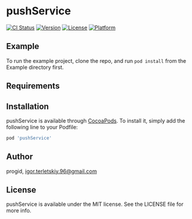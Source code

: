 # pushService

[![CI Status](https://img.shields.io/travis/progid/pushService.svg?style=flat)](https://travis-ci.org/progid/pushService)
[![Version](https://img.shields.io/cocoapods/v/pushService.svg?style=flat)](https://cocoapods.org/pods/pushService)
[![License](https://img.shields.io/cocoapods/l/pushService.svg?style=flat)](https://cocoapods.org/pods/pushService)
[![Platform](https://img.shields.io/cocoapods/p/pushService.svg?style=flat)](https://cocoapods.org/pods/pushService)

## Example

To run the example project, clone the repo, and run `pod install` from the Example directory first.

## Requirements

## Installation

pushService is available through [CocoaPods](https://cocoapods.org). To install
it, simply add the following line to your Podfile:

```ruby
pod 'pushService'
```

## Author

progid, igor.terletskiy.96@gmail.com

## License

pushService is available under the MIT license. See the LICENSE file for more info.

